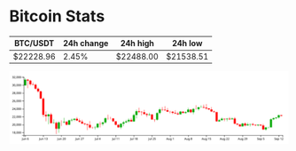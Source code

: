 # Bitcoin Stats

BTC/USDT|24h change|24h high|24h low|
|---|---|---|---|
|$22228.96|2.45%|$22488.00|$21538.51|

<img src="./chart.svg">
